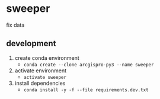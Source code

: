 # sweeper

fix data

## development

1. create conda environment
   - `conda create --clone arcgispro-py3 --name sweeper`
1. activate environment
   - `activate sweeper`
1. install dependencies
   - `conda install -y -f --file requirements.dev.txt`
